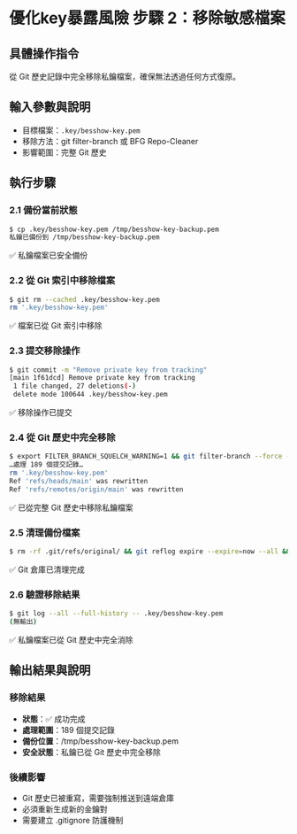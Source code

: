 # 優化key暴露風險 步驟 2：移除敏感檔案

## 具體操作指令
從 Git 歷史記錄中完全移除私鑰檔案，確保無法透過任何方式復原。

## 輸入參數與說明
- 目標檔案：`.key/besshow-key.pem`
- 移除方法：git filter-branch 或 BFG Repo-Cleaner
- 影響範圍：完整 Git 歷史

## 執行步驟

### 2.1 備份當前狀態
```bash
$ cp .key/besshow-key.pem /tmp/besshow-key-backup.pem
私鑰已備份到 /tmp/besshow-key-backup.pem
```
✅ 私鑰檔案已安全備份

### 2.2 從 Git 索引中移除檔案
```bash
$ git rm --cached .key/besshow-key.pem
rm '.key/besshow-key.pem'
```
✅ 檔案已從 Git 索引中移除

### 2.3 提交移除操作
```bash
$ git commit -m "Remove private key from tracking"
[main 1f61dcd] Remove private key from tracking
 1 file changed, 27 deletions(-)
 delete mode 100644 .key/besshow-key.pem
```
✅ 移除操作已提交

### 2.4 從 Git 歷史中完全移除
```bash
$ export FILTER_BRANCH_SQUELCH_WARNING=1 && git filter-branch --force --index-filter 'git rm --cached --ignore-unmatch .key/besshow-key.pem' --prune-empty --tag-name-filter cat -- --all
…處理 189 個提交記錄…
rm '.key/besshow-key.pem'
Ref 'refs/heads/main' was rewritten
Ref 'refs/remotes/origin/main' was rewritten
```
✅ 已從完整 Git 歷史中移除私鑰檔案

### 2.5 清理備份檔案
```bash
$ rm -rf .git/refs/original/ && git reflog expire --expire=now --all && git gc --prune=now --aggressive
```
✅ Git 倉庫已清理完成

### 2.6 驗證移除結果
```bash
$ git log --all --full-history -- .key/besshow-key.pem
(無輸出)
```
✅ 私鑰檔案已從 Git 歷史中完全消除

## 輸出結果與說明

### 移除結果
- **狀態**：✅ 成功完成
- **處理範圍**：189 個提交記錄
- **備份位置**：/tmp/besshow-key-backup.pem
- **安全狀態**：私鑰已從 Git 歷史中完全移除

### 後續影響
- Git 歷史已被重寫，需要強制推送到遠端倉庫
- 必須重新生成新的金鑰對
- 需要建立 .gitignore 防護機制